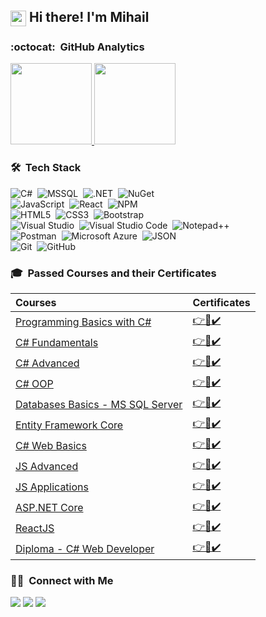 ## <img src="https://media.giphy.com/media/hvRJCLFzcasrR4ia7z/giphy.gif" width="25px" align="center"> Hi there! I'm Mihail 


### :octocat: &nbsp;GitHub Analytics

<p>
<a align="left" href="https://github.com/MihailKarabashev">
  <img height="130em" src="https://github-readme-stats-eight-theta.vercel.app/api?username=MihailKarabashev&show_icons=true&theme=react&include_all_commits=true&count_private=false"/>
  <img height="130em" src="https://github-readme-stats.vercel.app/api/top-langs/?username=MihailKarabashev&layout=compact&langs_count=8&hide=css,html,r&theme=react"/>
</a>
</p>

### 🛠 &nbsp;Tech Stack

![C#](https://img.shields.io/badge/-C%23-239120?style=flat&logo=c-sharp&logoColor=white)&nbsp;
![MSSQL](https://img.shields.io/badge/MSSQL-CC2927?style=flat&logo=microsoft-sql-server&logoColor=white)&nbsp;
![.NET](https://img.shields.io/badge/.NET-5C2D91?style=flat&logo=.net&logoColor=white)&nbsp;
![NuGet](https://img.shields.io/badge/NuGet-004880?style=flat&logo=nuget&logoColor=white)&nbsp;\
![JavaScript](https://img.shields.io/badge/JavaScript-F7DF1E?style=flat&logo=javascript&logoColor=black)&nbsp;
![React](https://img.shields.io/badge/React-61DAFB?style=flat&logo=react&logoColor=black)&nbsp;
![NPM](https://img.shields.io/badge/Npm-CB3837?style=flat&logo=npm&logoColor=white)&nbsp;\
![HTML5](https://img.shields.io/badge/HTML5-E34F26?style=flat&logo=html5&logoColor=white)&nbsp;
![CSS3](https://img.shields.io/badge/CSS3-1572B6?&style=flat&logo=css3&logoColor=white)&nbsp;
![Bootstrap](https://img.shields.io/badge/Bootstrap-563D7C?style=flat&logo=bootstrap&logoColor=white)&nbsp;\
![Visual Studio](https://img.shields.io/badge/Visual%20Studio-5C2D91?style=flat&logo=visual-studio&logoColor=white)&nbsp;
![Visual Studio Code](https://img.shields.io/badge/Visual%20Studio%20Code-007ACC?style=flat&logo=visual-studio-code&logoColor=white)&nbsp;
![Notepad++](https://img.shields.io/badge/Notepad%2B%2B-90E59A?style=flat&logo=notepad%2B%2B&logoColor=black)&nbsp;\
![Postman](https://img.shields.io/badge/Postman-FF6C37?style=flat&logo=postman&logoColor=white)&nbsp;
![Microsoft Azure](https://img.shields.io/badge/Microsoft%20Azure-0078D4?style=flat&logo=microsoftazure&logoColor=white)&nbsp;
![JSON](https://img.shields.io/badge/JSON-000000?style=flat&logo=json&logoColor=white)&nbsp;\
![Git](https://img.shields.io/badge/Git-F05032?style=flat&logo=git&logoColor=white)&nbsp;
![GitHub](https://img.shields.io/badge/GitHub-181717?style=flat&logo=github&logoColor=white)&nbsp;

### 🎓 &nbsp;Passed Courses and their Certificates


| **Courses**                                                                                             | **Certificates**                                                                           |
| :------------------------------------------------------------------------------------------------------ | :----------------------------------------------------------------------------------------- |
| <a href="https://softuni.bg/certificates/details/77159/5e7129e4" > Programming Basics with C# </a>      | <a href="https://softuni.bg/certificates/details/77159/5e7129e4"> 👉📜✔️</a>                  |
| <a href="https://softuni.bg/certificates/details/86075/1b990e71"> C# Fundamentals </a>                  | <a href="https://softuni.bg/certificates/details/86075/1b990e71"> 👉📜✔️</a>                  |
| <a href="https://softuni.bg/certificates/details/90228/fdca77ac"> C# Advanced </a>                      | <a href="https://softuni.bg/certificates/details/90228/fdca77ac"> 👉📜✔️</a>                  |
| <a href="https://softuni.bg/certificates/details/95704/6fa188a5"> C# OOP </a>                           | <a href="https://softuni.bg/certificates/details/95704/6fa188a5"> 👉📜✔️</a>                  |
| <a href="https://softuni.bg/certificates/details/97892/b60d450e"> Databases Basics - MS SQL Server </a> | <a href="https://softuni.bg/certificates/details/97892/b60d450e"> 👉📜✔️</a>                  |
| <a href="https://softuni.bg/certificates/details/102617/a420ec57"> Entity Framework Core </a>           | <a href="https://softuni.bg/certificates/details/102617/a420ec57"> 👉📜✔️</a>                 |
| <a href="https://softuni.bg/certificates/details/109430/906e1087"> C# Web Basics </a>                   | <a href="https://softuni.bg/certificates/details/109430/906e1087"> 👉📜✔️</a>                 |
| <a href="https://softuni.bg/certificates/details/114704/ab2dc577"> JS Advanced </a>                     | <a href="https://softuni.bg/certificates/details/114704/ab2dc577"> 👉📜✔️</a>                 |
| <a href="https://softuni.bg/certificates/details/120811/1feed75e"> JS Applications </a>                 | <a href="https://softuni.bg/certificates/details/120811/1feed75e"> 👉📜✔️</a>                 |
| <a href="https://softuni.bg/certificates/details/113401/8b94f947"> ASP.NET Core </a>                    | <a href="https://softuni.bg/certificates/details/113401/8b94f947"> 👉📜✔️</a>                 |
| <a href="https://softuni.bg/certificates/details/140743/1648bdc5"> ReactJS </a>                         | <a href="https://softuni.bg/certificates/details/140743/1648bdc5"> 👉📜✔️</a>                 |
| <a href="https://softuni.bg/certificates/details/142267/41f672d0"> Diploma - C# Web Developer </a>      | <a href="https://softuni.bg/certificates/details/142267/41f672d0" target="_blank"> 👉📜✔️</a> |



### 🤝🏻  &nbsp;Connect with Me

<a href="https://www.linkedin.com/in/mihail-karabashev-39169722a/"><img src="https://img.shields.io/badge/-Mihail%20Karabashev-0A66C2?style=flat&logo=linkedin&logoColor=white"/></a>
<a href="mailto:mihailkarabashev@gmail.com"><img src="https://img.shields.io/badge/-mihailkarabashev@gmail.com-EA4335?style=flat&logo=gmail&logoColor=white"/></a>
<a href="https://www.facebook.com/mihail.karabashev/"><img src="https://img.shields.io/badge/-Mihail%20Karabashev-1877F2?style=flat&logo=facebook&logoColor=white"/></a>
<!--  <a href="https://www.reddit.com/user/TerterBG"><img src="https://img.shields.io/badge/-Reddit-FF4500?style=flat&logo=reddit&logoColor=white"/></a> -->
